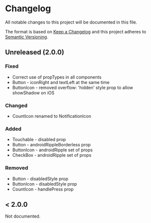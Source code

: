 # Changelog

All notable changes to this project will be documented in this file.

The format is based on [Keep a Changelog](http://keepachangelog.com/en/1.0.0/)
and this project adheres to [Semantic Versioning](http://semver.org/spec/v2.0.0.html).

## Unreleased (2.0.0)

### Fixed

* Correct use of propTypes in all components
* Button - iconRight and textLeft at the same time
* ButtonIcon - removed overflow: 'hidden' style prop to allow showShadow on iOS

### Changed

* CountIcon renamed to NotificationIcon

### Added

* Touchable - disabled prop
* Button - androidRippleBorderless prop
* ButtonIcon - androidRipple set of props
* CheckBox - androidRipple set of props

### Removed

* Button - disabledStyle prop
* ButtonIcon - disabledStyle prop
* CountIcon - handlePress prop

## < 2.0.0

Not documented.
